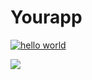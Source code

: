 # Yourapp

[![hello world](https://i.imgur.com/iZ4AERB.jpg "hello world")](https://i.imgur.com/iZ4AERB.jpg "hello world")


<img src="https://i.imgur.com/iZ4AERB.jpg">

<script>
	function aa(){
  alert("demo");
  }
</script>
